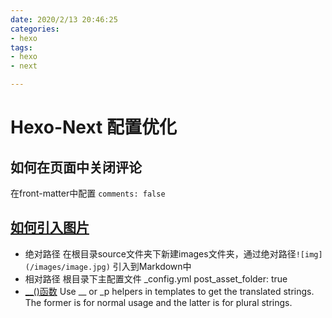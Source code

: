 ```yaml
---
date: 2020/2/13 20:46:25
categories:
- hexo
tags:
- hexo 
- next

---
```

# Hexo-Next 配置优化
## 如何在页面中关闭评论
在front-matter中配置 `comments: false`
## [如何引入图片](https://yanyinhong.github.io/2017/05/02/How-to-insert-image-in-hexo-post/)
- 绝对路径
在根目录source文件夹下新建images文件夹，通过绝对路径`![img](/images/image.jpg)` 引入到Markdown中
- 相对路径
根目录下主配置文件 _config.yml 
post_asset_folder: true
- [__()函数](https://hexo.io/docs/internationalization.html)
Use __ or _p helpers in templates to get the translated strings. The former is for normal usage and the latter is for plural strings. 